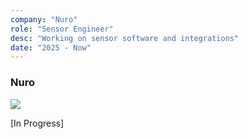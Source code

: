 ```yaml
---
company: "Nuro"
role: "Sensor Engineer"
desc: "Working on sensor software and integrations"
date: "2025 - Now"
---
```


### Nuro

![](/resources/work/nuro-figure-1.jpg)

[In Progress]